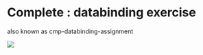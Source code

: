 # Complete : databinding exercise 

also known as cmp-databinding-assignment

![]('databinding.gif')
